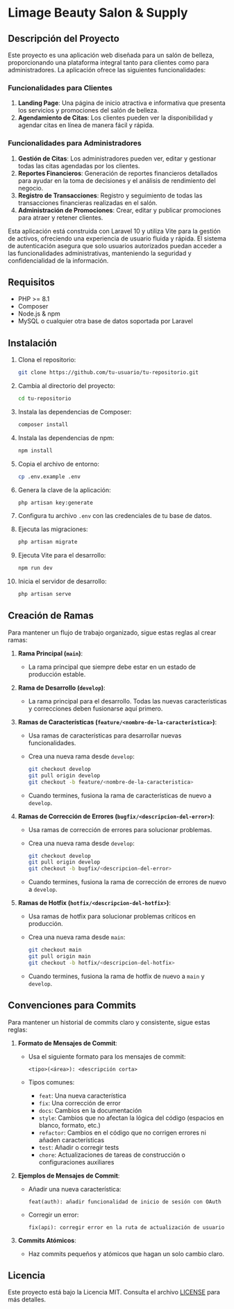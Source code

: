 # Limage Beauty Salon & Supply

## Descripción del Proyecto

Este proyecto es una aplicación web diseñada para un salón de belleza, proporcionando una plataforma integral tanto para clientes como para administradores. La aplicación ofrece las siguientes funcionalidades:

### Funcionalidades para Clientes

1. **Landing Page**: Una página de inicio atractiva e informativa que presenta los servicios y promociones del salón de belleza.
2. **Agendamiento de Citas**: Los clientes pueden ver la disponibilidad y agendar citas en línea de manera fácil y rápida.

### Funcionalidades para Administradores

1. **Gestión de Citas**: Los administradores pueden ver, editar y gestionar todas las citas agendadas por los clientes.
2. **Reportes Financieros**: Generación de reportes financieros detallados para ayudar en la toma de decisiones y el análisis de rendimiento del negocio.
3. **Registro de Transacciones**: Registro y seguimiento de todas las transacciones financieras realizadas en el salón.
4. **Administración de Promociones**: Crear, editar y publicar promociones para atraer y retener clientes.

Esta aplicación está construida con Laravel 10 y utiliza Vite para la gestión de activos, ofreciendo una experiencia de usuario fluida y rápida. El sistema de autenticación asegura que solo usuarios autorizados puedan acceder a las funcionalidades administrativas, manteniendo la seguridad y confidencialidad de la información.

## Requisitos

- PHP >= 8.1
- Composer
- Node.js & npm
- MySQL o cualquier otra base de datos soportada por Laravel

## Instalación

1. Clona el repositorio:

    ```bash
    git clone https://github.com/tu-usuario/tu-repositorio.git
    ```

2. Cambia al directorio del proyecto:

    ```bash
    cd tu-repositorio
    ```

3. Instala las dependencias de Composer:

    ```bash
    composer install
    ```

4. Instala las dependencias de npm:

    ```bash
    npm install
    ```

5. Copia el archivo de entorno:

    ```bash
    cp .env.example .env
    ```

6. Genera la clave de la aplicación:

    ```bash
    php artisan key:generate
    ```

7. Configura tu archivo `.env` con las credenciales de tu base de datos.

8. Ejecuta las migraciones:

    ```bash
    php artisan migrate
    ```

9. Ejecuta Vite para el desarrollo:

    ```bash
    npm run dev
    ```

10. Inicia el servidor de desarrollo:

    ```bash
    php artisan serve
    ```

## Creación de Ramas

Para mantener un flujo de trabajo organizado, sigue estas reglas al crear ramas:

1. **Rama Principal (`main`)**:
    - La rama principal que siempre debe estar en un estado de producción estable.

2. **Rama de Desarrollo (`develop`)**:
    - La rama principal para el desarrollo. Todas las nuevas características y correcciones deben fusionarse aquí primero.

3. **Ramas de Características (`feature/<nombre-de-la-caracteristica>`)**:
    - Usa ramas de características para desarrollar nuevas funcionalidades.
    - Crea una nueva rama desde `develop`:

        ```bash
        git checkout develop
        git pull origin develop
        git checkout -b feature/<nombre-de-la-caracteristica>
        ```

    - Cuando termines, fusiona la rama de características de nuevo a `develop`.

4. **Ramas de Corrección de Errores (`bugfix/<descripcion-del-error>`)**:
    - Usa ramas de corrección de errores para solucionar problemas.
    - Crea una nueva rama desde `develop`:

        ```bash
        git checkout develop
        git pull origin develop
        git checkout -b bugfix/<descripcion-del-error>
        ```

    - Cuando termines, fusiona la rama de corrección de errores de nuevo a `develop`.

5. **Ramas de Hotfix (`hotfix/<descripcion-del-hotfix>`)**:
    - Usa ramas de hotfix para solucionar problemas críticos en producción.
    - Crea una nueva rama desde `main`:

        ```bash
        git checkout main
        git pull origin main
        git checkout -b hotfix/<descripcion-del-hotfix>
        ```

    - Cuando termines, fusiona la rama de hotfix de nuevo a `main` y `develop`.

## Convenciones para Commits

Para mantener un historial de commits claro y consistente, sigue estas reglas:

1. **Formato de Mensajes de Commit**:
    - Usa el siguiente formato para los mensajes de commit:

      ```
      <tipo>(<área>): <descripción corta>
      ```

    - Tipos comunes:
        - `feat`: Una nueva característica
        - `fix`: Una corrección de error
        - `docs`: Cambios en la documentación
        - `style`: Cambios que no afectan la lógica del código (espacios en blanco, formato, etc.)
        - `refactor`: Cambios en el código que no corrigen errores ni añaden características
        - `test`: Añadir o corregir tests
        - `chore`: Actualizaciones de tareas de construcción o configuraciones auxiliares

2. **Ejemplos de Mensajes de Commit**:
    - Añadir una nueva característica:

      ```
      feat(auth): añadir funcionalidad de inicio de sesión con OAuth
      ```

    - Corregir un error:

      ```
      fix(api): corregir error en la ruta de actualización de usuario
      ```

3. **Commits Atómicos**:
    - Haz commits pequeños y atómicos que hagan un solo cambio claro.

## Licencia

Este proyecto está bajo la Licencia MIT. Consulta el archivo [LICENSE](LICENSE) para más detalles.
